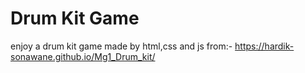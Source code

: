 # Drum Kit Game
enjoy a drum kit game made by html,css and js 
from:- https://hardik-sonawane.github.io/Mg1_Drum_kit/
